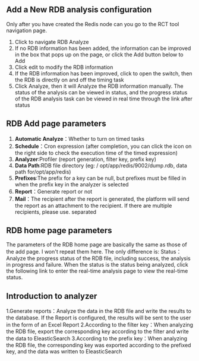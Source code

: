 ## Add a New RDB analysis configuration
Only after you have created the Redis node can you go to the RCT tool navigation page.
1.  Click to navigate RDB Analyze
2.  If no RDB information has been added, the information can be improved in the box that pops up on the page, or click the Add button below to Add
3. Click edit to modify the RDB information
4. If the RDB information has been improved, click to open the switch, then the RDB is directly on and off the timing task
5. Click Analyze, then it will Analyze the RDB information manually. The status of the analysis can be viewed in status, and the progress status of the RDB analysis task can be viewed in real time through the link after status

## RDB Add page parameters
1.  **Automatic Analyze**：Whether to turn on timed tasks
2.  **Schedule**：Cron expression (after completion, you can click the icon on the right side to check the execution time of the timed expression)
3.  **Analyzer**:Profiler (report generation, filter key, prefix key)
4.  **Data Path**:RDB file directory (eg: / opt/app/redis/9002/dump.rdb, data path for/opt/app/redis)
5.  **Prefixes**:The prefix for a key can be null, but prefixes must be filled in when the prefix key in the analyzer is selected
6.  **Report**：Generate report or not
7.  **Mail**：The recipient after the report is generated, the platform will send the report as an attachment to the recipient. If there are multiple recipients, please use. separated
## RDB home page parameters
The parameters of the RDB home page are basically the same as those of the add page. I won't repeat them here. The only difference is:
Status：Analyze the progress status of the RDB file, including success, the analysis in progress and failure. When the status is the status being analyzed, click the following link to enter the real-time analysis page to view the real-time status.

## Introduction to analyzer
1.Generate reports：Analyze the data in the RDB file and write the results to the database. If the Report is configured, the results will be sent to the user in the form of an Excel Report
2.According to the filter key：When analyzing the RDB file, export the corresponding key according to the filter and write the data to EleasticSearch
3.According to the prefix key：When analyzing the RDB file, the corresponding key was exported according to the prefixed key, and the data was written to EleasticSearch